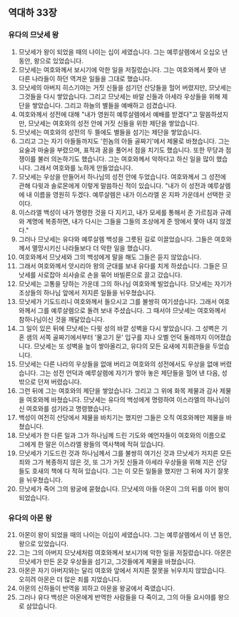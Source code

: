 ## 역대하 33장

### 유다의 므낫세 왕
1. 므낫세가 왕이 되었을 때의 나이는 십이 세였습니다. 그는 예루살렘에서 오십오 년 동안, 왕으로 있었습니다.
2. 므낫세는 여호와께서 보시기에 악한 일을 저질렀습니다. 그는 여호와께서 쫓아 낸 다른 나라들이 하던 역겨운 일들을 그대로 했습니다.
3. 므낫세의 아버지 히스기야는 거짓 신들을 섬기던 산당들을 헐어 버렸지만, 므낫세는 그것들을 다시 쌓았습니다. 그리고 므낫세는 바알 신들과 아세라 우상들을 위해 제단을 쌓았습니다. 그리고 하늘의 별들을 예배하고 섬겼습니다.
4. 여호와께서 성전에 대해 "내가 영원히 예루살렘에서 예배를 받겠다"고 말씀하셨지만, 므낫세는 여호와의 성전 안에 거짓 신들을 위한 제단을 쌓았습니다.
5. 므낫세는 여호와의 성전의 두 뜰에도 별들을 섬기는 제단을 쌓았습니다.
6. 그리고 그는 자기 아들들까지도 '힌놈의 아들 골짜기'에서 제물로 바쳤습니다. 그는 요술과 마술을 부렸으며, 표적과 꿈을 풀어서 점을 치기도 했습니다. 또한 무당과 점쟁이를 불러 의논하기도 했습니다. 그는 여호와께서 악하다고 하신 일을 많이 했습니다. 그래서 여호와를 노하게 만들었습니다.
7. 므낫세는 우상을 만들어서 하나님의 성전 안에 두었습니다. 여호와께서 그 성전에 관해 다윗과 솔로몬에게 이렇게 말씀하신 적이 있습니다. "내가 이 성전과 예루살렘에 내 이름을 영원히 두겠다. 예루살렘은 내가 이스라엘 온 지파 가운데서 선택한 곳이다.
8. 이스라엘 백성이 내가 명령한 것을 다 지키고, 내가 모세를 통해서 준 가르침과 규례와 계명에 복종하면, 내가 다시는 그들을 그들의 조상에게 준 땅에서 쫓아 내지 않겠다."
9. 그러나 므낫세는 유다와 예루살렘 백성을 그릇된 길로 이끌었습니다. 그들은 여호와께서 멸망시키신 나라들보다 더 악한 일을 했습니다.
10. 여호와께서 므낫세와 그의 백성에게 말을 해도 그들은 듣지 않았습니다.
11. 그래서 여호와께서 앗시리아 왕의 군대를 보내 유다를 치게 하셨습니다. 그들은 므낫세를 사로잡아 쇠사슬로 손을 묶어 바빌론으로 끌고 갔습니다.
12. 므낫세는 고통을 당하는 가운데 그의 하나님 여호와께 빌었습니다. 므낫세는 자기가 조상들의 하나님 앞에서 저지른 일들을 뉘우쳤습니다.
13. 므낫세가 기도드리니 여호와께서 들으시고 그를 불쌍히 여기셨습니다. 그래서 여호와께서 그를 예루살렘으로 돌려 보내 주셨습니다. 그 때서야 므낫세는 여호와께서 참하나님이신 것을 깨달았습니다.
14. 그 일이 있은 뒤에 므낫세는 다윗 성의 바깥 성벽을 다시 쌓았습니다. 그 성벽은 기혼 샘의 서쪽 골짜기에서부터 '물고기 문' 입구를 지나 오벨 언덕 둘레까지 이어졌습니다. 므낫세는 또 성벽을 높이 쌓아올리고, 유다의 모든 요새에 지휘관들을 두었습니다.
15. 므낫세는 다른 나라의 우상들을 없애 버리고 여호와의 성전에서도 우상을 없애 버렸습니다. 그는 성전 언덕과 예루살렘에 자기가 쌓아 놓은 제단들을 헐어 낸 다음, 성 밖으로 던져 버렸습니다.
16. 그런 뒤에 그는 여호와의 제단을 쌓았습니다. 그리고 그 위에 화목 제물과 감사 제물을 여호와께 바쳤습니다. 므낫세는 유다의 백성에게 명령하여 이스라엘의 하나님이신 여호와를 섬기라고 명령했습니다.
17. 백성이 여전히 산당에서 제물을 바치기는 했지만 그들은 오직 여호와께만 제물을 바쳤습니다.
18. 므낫세가 한 다른 일과 그가 하나님께 드린 기도와 예언자들이 여호와의 이름으로 그에게 한 말은 이스라엘 왕들의 역사책에 적혀 있습니다.
19. 므낫세가 기도드린 것과 하나님께서 그를 불쌍히 여기신 것과 므낫세가 저지른 모든 죄와 그가 복종하지 않은 것, 또 그가 거짓 신들과 아세라 우상들을 위해 지은 산당들도 호새의 책에 다 적혀 있습니다. 그는 이 모든 일들을 했지만 그 뒤에 자기 잘못을 뉘우쳤습니다.
20. 므낫세가 죽어 그의 왕궁에 묻혔습니다. 므낫세의 아들 아몬이 그의 뒤를 이어 왕이 되었습니다.
### 유다의 아몬 왕
21. 아몬이 왕이 되었을 때의 나이는 이십이 세였습니다. 그는 예루살렘에서 이 년 동안, 왕으로 있었습니다.
22. 그는 그의 아버지 므낫세처럼 여호와께서 보시기에 악한 일을 저질렀습니다. 아몬은 므낫세가 만든 온갖 우상들을 섬기고, 그것들에게 제물을 바쳤습니다.
23. 아몬은 자기 아버지와는 달리 여호와 앞에서 저지른 잘못을 뉘우치지 않았습니다. 오히려 아몬은 더 많은 죄를 지었습니다.
24. 아몬의 신하들이 반역을 꾀하고 아몬을 왕궁에서 죽였습니다.
25. 그러나 유다 백성은 아몬에게 반역한 사람들을 다 죽이고, 그의 아들 요시야를 왕으로 삼았습니다.